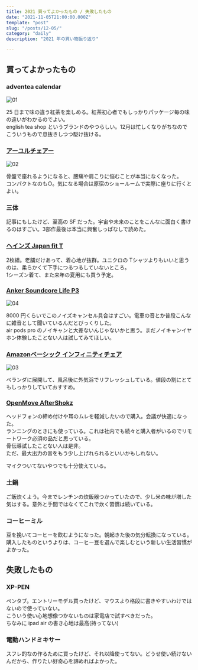 ```yaml
---
title: 2021 買ってよかったもの / 失敗したもの
date: "2021-11-05T21:00:00.000Z"
template: "post"
slug: "/posts/12-05/"
category: "daily"
description: "2021 年の買い物振り返り"

---
```


## 買ってよかったもの

### adventea calendar

![01](/media/20211205/01.png)

25 日まで味の違う紅茶を楽しめる。紅茶初心者でもしっかりパッケージ毎の味の違いがわかるのでよい。  
english tea shop というブランドのやつらしい。12月は忙しくなりがちなのでこういうもので息抜きしつつ駆け抜ける。  

### [アーユルチェアー](https://amzn.to/3xWw79B)

![02](/media/20211205/02.png)

骨盤で座れるようになると、腰痛や肩こりに悩むことが本当になくなった。  
コンパクトなのも○。気になる場合は原宿のショールームで実際に座りに行くとよい。

### 三体

記事にもしたけど、至高の SF だった。宇宙や未来のことをこんなに面白く書けるのはすごい。3部作最後は本当に興奮しっぱなしで読めた。  


### [ヘインズ Japan fit T](https://amzn.to/3pqTdkK)

2枚組。老舗だけあって、着心地が抜群。ユニクロの Tシャツよりもいいと思うのは、柔らかくて下手につるつるしていないところ。  
1シーズン着て、また来年の夏用にも買う予定。


### [Anker Soundcore Life P3](https://amzn.to/2ZTajii)

![04](/media/20211205/04.png)

8000 円くらいでこのノイズキャンセル具合はすごい。電車の音とか普段こんなに雑音として聞いているんだとびっくりした。  
air pods pro のノイキャンと大差ないんじゃないかと思う。まだノイキャンイヤホン体験したことない人は試してみてほしい。  


### [Amazonベーシック インフィニティチェア](https://amzn.to/3dkV2du)

![03](/media/20211205/03.png)

ベランダに展開して、風呂後に外気浴でリフレッシュしている。値段の割にとてもしっかりしていておすすめ。

### [OpenMove AfterShokz](https://amzn.to/3oqrdhY)

ヘッドフォンの締め付けや耳のムレを軽減したいので購入。会議が快適になった。  
ランニングのときにも使っている。これは社内でも続々と購入者がいるのでリモートワーク必須の品だと思っている。  
骨伝導試したことない人は是非。  
ただ、最大出力の音をもう少し上げれられるといいかもしれない。  

マイクついてないやつでも十分使えている。  

### 土鍋

ご飯炊くよう。今までレンチンの炊飯器つかっていたので、少し米の味が増した気はする。意外と手間ではなくてこれで炊く習慣は続いている。  

### コーヒーミル

豆を挽いてコーヒーを飲むようになった。朝起きた後の気分転換になっている。購入したものというよりは、コーヒー豆を選んで楽しむという新しい生活習慣がよかった。  

## 失敗したもの

### XP-PEN

ペンタブ。エントリーモデル買ったけど、マウスより格段に書きやすいわけではないので使っていない。  
こういう使い心地想像つかないものは家電店で試すべきだった。  
ちなみに ipad air の書き心地は最高(持ってない)  

### 電動ハンドミキサー

スフレ的なの作るために買ったけど、それ以降使ってない。どうせ使い続けないんだから、作りたい好奇心を諦めればよかった。  
